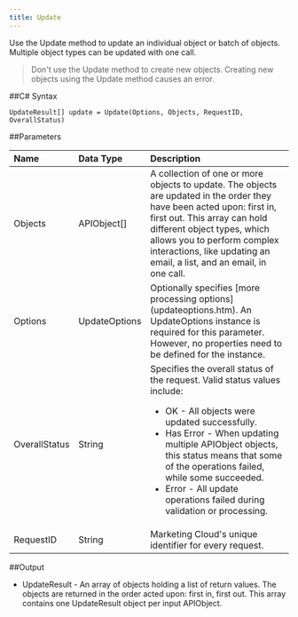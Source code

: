 ```yaml
---
title: Update
---
```

Use the Update method to update an individual object or batch of objects. Multiple object types can be updated with one call.
>Don't use the Update method to create new objects. Creating new objects using the Update method causes an error.

##C# Syntax
```
UpdateResult[] update = Update(Options, Objects, RequestID, OverallStatus)
```

##Parameters
<table class="table table-hover">
<thead align="left">
<tr><th>Name</th><th>Data Type</th><th>Description</th></tr>
</thead>
<tbody>
<tr>
<td>Objects</td>
<td>APIObject[]</td>
<td>A collection of one or more objects to update. The objects are updated in the order they have been acted upon: first in, first out. This array can hold different object types, which allows you to perform complex interactions, like updating an email, a list, and an email, in one call.</td>
</tr>
<tr>
<td>Options</td>
<td>UpdateOptions</td>
<td>Optionally specifies [more processing options](updateoptions.htm). An UpdateOptions instance is required for this parameter. However, no properties need to be defined for the instance.</td>
</tr>
<tr>
<td>OverallStatus</td>
<td>String</td>
<td>Specifies the overall status of the request. Valid status values include:
<ul>
<li>OK - All objects were updated successfully.</li>
<li>Has Error - When updating multiple APIObject objects, this status means that some of the operations failed, while some succeeded.</li>
<li>Error - All update operations failed during validation or processing.</li>
</ul></td>
</tr>
<tr>
<td>RequestID</td>
<td>String</td>
<td>Marketing Cloud's unique identifier for every request.</td>
</tr>
</tbody>
</table>

##Output
<ul>
<li>UpdateResult - An array of objects holding a list of return values. The objects are returned in the order acted upon: first in, first out. This array contains one UpdateResult object per input APIObject.</li>
</ul>
